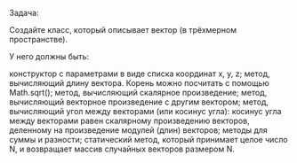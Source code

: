 Задача:

Создайте класс, который описывает вектор (в трёхмерном пространстве).

У него должны быть:

конструктор с параметрами в виде списка координат x, y, z;
метод, вычисляющий длину вектора. Корень можно посчитать с помощью Math.sqrt();
метод, вычисляющий скалярное произведение;
метод, вычисляющий векторное произведение с другим вектором;
метод, вычисляющий угол между векторами (или косинус угла): косинус угла между векторами равен скалярному произведению векторов, деленному на произведение модулей (длин) векторов;
методы для суммы и разности;
статический метод, который принимает целое число N, и возвращает массив случайных векторов размером N.

